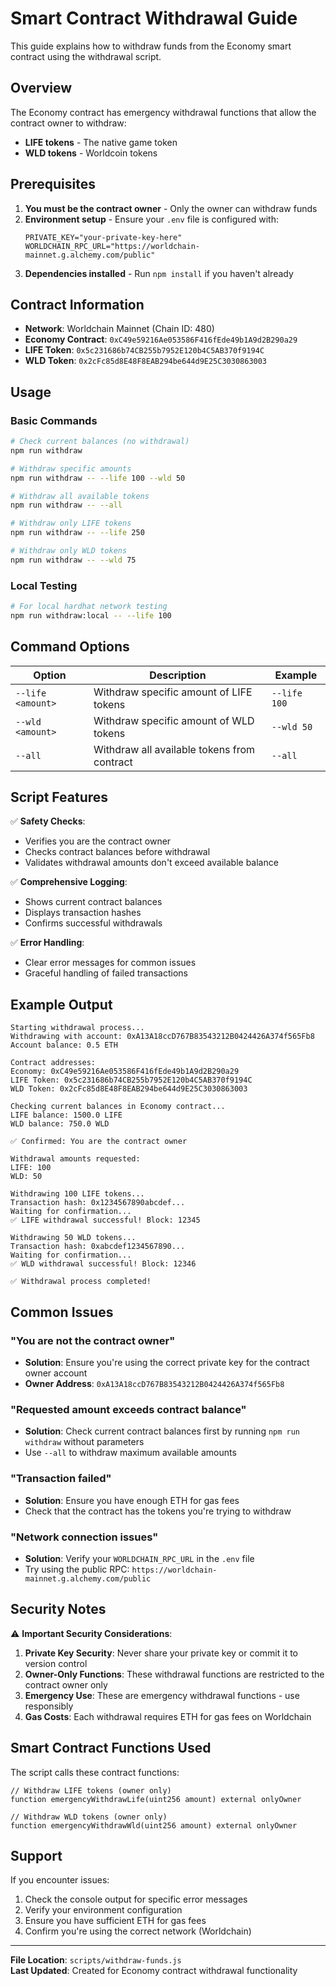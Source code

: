 # Smart Contract Withdrawal Guide

This guide explains how to withdraw funds from the Economy smart contract using the withdrawal script.

## Overview

The Economy contract has emergency withdrawal functions that allow the contract owner to withdraw:
- **LIFE tokens** - The native game token
- **WLD tokens** - Worldcoin tokens

## Prerequisites

1. **You must be the contract owner** - Only the owner can withdraw funds
2. **Environment setup** - Ensure your `.env` file is configured with:
   ```
   PRIVATE_KEY="your-private-key-here"
   WORLDCHAIN_RPC_URL="https://worldchain-mainnet.g.alchemy.com/public"
   ```
3. **Dependencies installed** - Run `npm install` if you haven't already

## Contract Information

- **Network**: Worldchain Mainnet (Chain ID: 480)
- **Economy Contract**: `0xC49e59216Ae053586F416fEde49b1A9d2B290a29`
- **LIFE Token**: `0x5c231686b74CB255b7952E120b4C5AB370f9194C`
- **WLD Token**: `0x2cFc85d8E48F8EAB294be644d9E25C3030863003`

## Usage

### Basic Commands

```bash
# Check current balances (no withdrawal)
npm run withdraw

# Withdraw specific amounts
npm run withdraw -- --life 100 --wld 50

# Withdraw all available tokens
npm run withdraw -- --all

# Withdraw only LIFE tokens
npm run withdraw -- --life 250

# Withdraw only WLD tokens
npm run withdraw -- --wld 75
```

### Local Testing

```bash
# For local hardhat network testing
npm run withdraw:local -- --life 100
```

## Command Options

| Option | Description | Example |
|--------|-------------|----------|
| `--life <amount>` | Withdraw specific amount of LIFE tokens | `--life 100` |
| `--wld <amount>` | Withdraw specific amount of WLD tokens | `--wld 50` |
| `--all` | Withdraw all available tokens from contract | `--all` |

## Script Features

✅ **Safety Checks**:
- Verifies you are the contract owner
- Checks contract balances before withdrawal
- Validates withdrawal amounts don't exceed available balance

✅ **Comprehensive Logging**:
- Shows current contract balances
- Displays transaction hashes
- Confirms successful withdrawals

✅ **Error Handling**:
- Clear error messages for common issues
- Graceful handling of failed transactions

## Example Output

```
Starting withdrawal process...
Withdrawing with account: 0xA13A18ccD767B83543212B0424426A374f565Fb8
Account balance: 0.5 ETH

Contract addresses:
Economy: 0xC49e59216Ae053586F416fEde49b1A9d2B290a29
LIFE Token: 0x5c231686b74CB255b7952E120b4C5AB370f9194C
WLD Token: 0x2cFc85d8E48F8EAB294be644d9E25C3030863003

Checking current balances in Economy contract...
LIFE balance: 1500.0 LIFE
WLD balance: 750.0 WLD

✅ Confirmed: You are the contract owner

Withdrawal amounts requested:
LIFE: 100
WLD: 50

Withdrawing 100 LIFE tokens...
Transaction hash: 0x1234567890abcdef...
Waiting for confirmation...
✅ LIFE withdrawal successful! Block: 12345

Withdrawing 50 WLD tokens...
Transaction hash: 0xabcdef1234567890...
Waiting for confirmation...
✅ WLD withdrawal successful! Block: 12346

✅ Withdrawal process completed!
```

## Common Issues

### "You are not the contract owner"
- **Solution**: Ensure you're using the correct private key for the contract owner account
- **Owner Address**: `0xA13A18ccD767B83543212B0424426A374f565Fb8`

### "Requested amount exceeds contract balance"
- **Solution**: Check current contract balances first by running `npm run withdraw` without parameters
- Use `--all` to withdraw maximum available amounts

### "Transaction failed"
- **Solution**: Ensure you have enough ETH for gas fees
- Check that the contract has the tokens you're trying to withdraw

### "Network connection issues"
- **Solution**: Verify your `WORLDCHAIN_RPC_URL` in the `.env` file
- Try using the public RPC: `https://worldchain-mainnet.g.alchemy.com/public`

## Security Notes

⚠️ **Important Security Considerations**:

1. **Private Key Security**: Never share your private key or commit it to version control
2. **Owner-Only Functions**: These withdrawal functions are restricted to the contract owner only
3. **Emergency Use**: These are emergency withdrawal functions - use responsibly
4. **Gas Costs**: Each withdrawal requires ETH for gas fees on Worldchain

## Smart Contract Functions Used

The script calls these contract functions:

```solidity
// Withdraw LIFE tokens (owner only)
function emergencyWithdrawLife(uint256 amount) external onlyOwner

// Withdraw WLD tokens (owner only)  
function emergencyWithdrawWld(uint256 amount) external onlyOwner
```

## Support

If you encounter issues:
1. Check the console output for specific error messages
2. Verify your environment configuration
3. Ensure you have sufficient ETH for gas fees
4. Confirm you're using the correct network (Worldchain)

---

**File Location**: `scripts/withdraw-funds.js`  
**Last Updated**: Created for Economy contract withdrawal functionality
